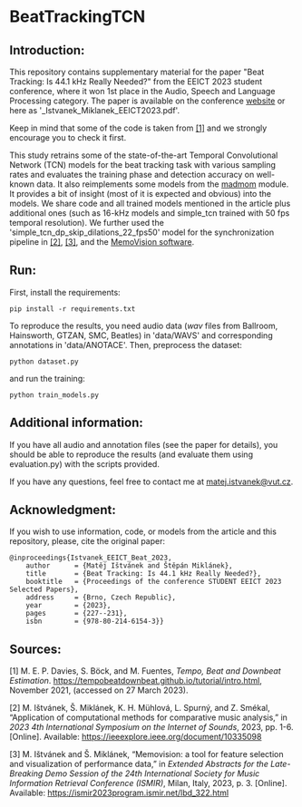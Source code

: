 # BeatTrackingTCN

## Introduction:

This repository contains supplementary material for the paper "Beat Tracking: Is 44.1 kHz Really Needed?" from the EEICT 2023 student conference, where it won 1st place in the Audio, Speech and Language Processing category. The paper is available on the conference [website](https://www.eeict.cz/download) or here as '_Istvanek_Miklanek_EEICT2023.pdf'.

Keep in mind that some of the code is taken from [[1]](https://tempobeatdownbeat.github.io/tutorial/intro.html) and we strongly encourage you to check it first.

This study retrains some of the state-of-the-art Temporal Convolutional Network (TCN) models for the beat tracking task with various sampling rates and evaluates the training phase and detection accuracy on well-known data. It also reimplements some models from the [madmom](https://github.com/CPJKU/madmom) module.
It provides a bit of insight (most of it is expected and obvious) into the models. We share code and all trained models mentioned in the article plus additional ones (such as 16-kHz models and simple_tcn trained with 50 fps temporal resolution).
We further used the 'simple_tcn_dp_skip_dilations_22_fps50' model for the synchronization pipeline in [[2]](https://ieeexplore.ieee.org/document/10335098), [[3]](https://ismir2023program.ismir.net/lbd_322.html), and the [MemoVision software](https://github.com/stepanmk/memovision).

## Run:

First, install the requirements:

```
pip install -r requirements.txt
```

To reproduce the results, you need audio data (_wav_ files from Ballroom, Hainsworth, GTZAN, SMC, Beatles) in 'data/WAVS' and corresponding annotations in 'data/ANOTACE'. Then, preprocess the dataset:

```
python dataset.py
```

and run the training:

```
python train_models.py
```

## Additional information:

If you have all audio and annotation files (see the paper for details), you should be able to reproduce the results (and evaluate them using evaluation.py) with the scripts provided. 

If you have any questions, feel free to contact me at matej.istvanek@vut.cz.

## Acknowledgment:

If you wish to use information, code, or models from the article and this repository, please, cite the original paper:

```
@inproceedings{Istvanek_EEICT_Beat_2023,
    author      = {Matěj Ištvánek and Štěpán Miklánek},
    title       = {Beat Tracking: Is 44.1 kHz Really Needed?},
    booktitle   = {Proceedings of the conference STUDENT EEICT 2023 Selected Papers},
    address     = {Brno, Czech Republic},
    year        = {2023},
    pages       = {227--231},
    isbn        = {978-80-214-6154-3}}
```

## Sources:

[1] M. E. P. Davies, S. Böck, and M. Fuentes, _Tempo, Beat and Downbeat Estimation_. https://tempobeatdownbeat.github.io/tutorial/intro.html, November 2021, (accessed on 27 March 2023).

[2] M. Ištvánek, Š. Miklánek, K. H. Mühlová, L. Spurný, and Z. Smékal, “Application of computational methods for comparative music analysis,” in _2023 4th International Symposium on the Internet of Sounds_, 2023, pp. 1-6. [Online]. Available: https://ieeexplore.ieee.org/document/10335098

[3] M. Ištvánek and Š. Miklánek, “Memovision: a tool for feature selection and visualization of performance data,” in _Extended Abstracts for the Late-Breaking Demo Session of the 24th International Society for Music Information Retrieval Conference (ISMIR)_, Milan, Italy, 2023, p. 3. [Online]. Available: https://ismir2023program.ismir.net/lbd_322.html
